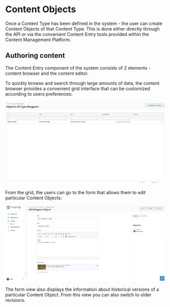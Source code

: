 # Content Objects

Once a Content Type has been defined in the system - the user can create Content Objects of that Content Type. This is done either directly through the API or via the convenient Content Entry tools provided within the Content Management Platform.

## Authoring content

The Content Entry component of the system consists of 2 elements - content browser and the content editor.

To quickly browse and search through large amounts of data, the content browser provides a convenient grid interface that can be customized according to users preferences:

![Flotiq content browser](images/GridView.png)

From the grid, the users can go to the form that allows them to edit particular Content Objects:

![Flotiq Object Editor](images/EditObject.png)

The form view also displays the information about historical versions of a particular Content Object. From this view you can also switch to older revisions.